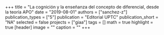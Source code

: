 +++
title = "La cognición y la enseñanza del concepto de diferencial, desde la teoría APO"
date = "2019-08-01"
authors = ["sanchez-z"]
publication_types = ["5"]
publication = "Editorial UPTC"
publication_short = "NA"
selected = false
projects = ["giaa"]
tags = []
math = true
highlight = true
[header]
image = ""
caption = ""
+++
